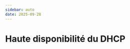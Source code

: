 ```yaml
---
sidebar: auto
date: 2025-09-28
---
```


# <i class="fa-solid fa-ethernet"></i> Haute disponibilité du DHCP
<ESDInfo />